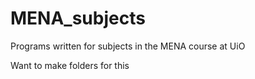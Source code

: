 # MENA_subjects
Programs written for subjects in the MENA course at UiO

Want to make folders for this
